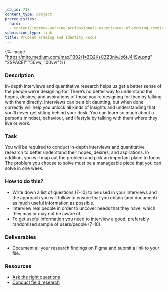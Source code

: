 ```yaml
---
_db_id: 718
content_type: project
prerequisites:
  hard:
  - content/improve-working-professionals-experiences-of-working-remotely
submission_type: link
title: Problem Framing and Identity Focus
---
```


{% image "https://miro.medium.com/max/1302/1*ZO2KsCZZ3nivJo6tJ4jISw.png" "2SPACE!" "50vw, 100vw"%}

### Description

In-depth interviews and quantitative research helps us get a better sense of the people we’re designing for. There’s no better way to understand the hopes, desires, and aspirations of those you’re designing for than by talking with them directly. Interviews can be a bit daunting, but when done correctly will help you unlock all kinds of insights and understanding that you’ll never get sitting behind your desk. You can learn so much about a person’s mindset, behaviour, and lifestyle by talking with them where they live or work.

### Task

You will be required to conduct in-depth interviews and quantitative research to better understand their hopes, desires, and aspirations. In addition, you will map out the problem and pick an important place to focus. The problem you choose to solve must be a manageable piece that you can solve in one week.

### How to do this?

- Write down a list of questions (7-10) to be used in your interviews and the approach you will follow to ensure that you obtain (and document) as much useful information as possible.
- Interview real people in order to uncover needs that they have, which they may or may not be aware of.
- To get useful information you need to interview a good, preferably randomised sample of users/people (7-10).

### Deliverables

- Document all your research findings on Figma and submit a link to your file.

### Resources

- [Ask the right questions](https://openclassrooms.com/en/courses/4555276-conduct-design-and-user-research/4791916-ask-the-right-questions)
- [Conduct field research](https://openclassrooms.com/en/courses/4555276-conduct-design-and-user-research/4792046-conduct-field-research-and-ethnography)